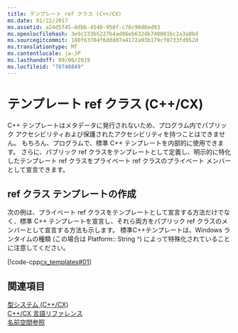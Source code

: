 ```yaml
---
title: テンプレート ref クラス (C++/CX)
ms.date: 01/22/2017
ms.assetid: a24d5f45-8dbb-4540-958f-c76c90d8ed93
ms.openlocfilehash: 3e9c233b5227b4ad86eb632db740001bc2a3a8bd
ms.sourcegitcommit: 180f63704f6ddd07a4172a93b179cf0733fd952d
ms.translationtype: MT
ms.contentlocale: ja-JP
ms.lasthandoff: 09/06/2019
ms.locfileid: "70740849"
---
```

# <a name="template-ref-classes-ccx"></a>テンプレート ref クラス (C++/CX)

C++ テンプレートはメタデータに発行されないため、プログラム内でパブリック アクセシビリティおよび保護されたアクセシビリティを持つことはできません。 もちろん、プログラムで、標準 C++ テンプレートを内部的に使用できます。 さらに、パブリック ref クラスをテンプレートとして定義し、明示的に特化したテンプレート ref クラスをプライベート ref クラスのプライベート メンバーとして宣言できます。

## <a name="authoring-ref-class-templates"></a>ref クラス テンプレートの作成

次の例は、プライベート ref クラスをテンプレートとして宣言する方法だけでなく、標準 C++ テンプレートを宣言し、それら両方をパブリック ref クラスのメンバーとして宣言する方法も示します。 標準C++テンプレートは、Windows ランタイムの種類 (この場合は Platform:: String ^) によって特殊化されていることに注意してください。

[!code-cpp[cx_templates#01](../cppcx/codesnippet/CPP/templatedemo/class1.h#01)]

## <a name="see-also"></a>関連項目

[型システム (C++/CX)](../cppcx/type-system-c-cx.md)<br/>
[C++/CX 言語リファレンス](../cppcx/visual-c-language-reference-c-cx.md)<br/>
[名前空間参照](../cppcx/namespaces-reference-c-cx.md)
